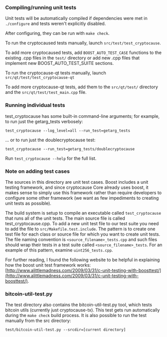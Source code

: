 ### Compiling/running unit tests

Unit tests will be automatically compiled if dependencies were met in `./configure`
and tests weren't explicitly disabled.

After configuring, they can be run with `make check`.

To run the cryptocaused tests manually, launch `src/test/test_cryptocause`.

To add more cryptocaused tests, add `BOOST_AUTO_TEST_CASE` functions to the existing
.cpp files in the `test/` directory or add new .cpp files that
implement new BOOST_AUTO_TEST_SUITE sections.

To run the cryptocause-qt tests manually, launch `src/qt/test/test_cryptocause-qt`

To add more cryptocause-qt tests, add them to the `src/qt/test/` directory and
the `src/qt/test/test_main.cpp` file.

### Running individual tests

test_cryptocause has some built-in command-line arguments; for
example, to run just the getarg_tests verbosely:

    test_cryptocause --log_level=all --run_test=getarg_tests

... or to run just the doublecryptocause test:

    test_cryptocause --run_test=getarg_tests/doublecryptocause

Run `test_cryptocause --help` for the full list.

### Note on adding test cases

The sources in this directory are unit test cases.  Boost includes a
unit testing framework, and since cryptocause Core already uses boost, it makes
sense to simply use this framework rather than require developers to
configure some other framework (we want as few impediments to creating
unit tests as possible).

The build system is setup to compile an executable called `test_cryptocause`
that runs all of the unit tests.  The main source file is called
test_cryptocause.cpp. To add a new unit test file to our test suite you need 
to add the file to `src/Makefile.test.include`. The pattern is to create 
one test file for each class or source file for which you want to create 
unit tests.  The file naming convention is `<source_filename>_tests.cpp` 
and such files should wrap their tests in a test suite 
called `<source_filename>_tests`. For an example of this pattern, 
examine `uint256_tests.cpp`.

For further reading, I found the following website to be helpful in
explaining how the boost unit test framework works:
[http://www.alittlemadness.com/2009/03/31/c-unit-testing-with-boosttest/](http://www.alittlemadness.com/2009/03/31/c-unit-testing-with-boosttest/).

### bitcoin-util-test.py

The test directory also contains the bitcoin-util-test.py tool, which tests bitcoin utils (currently just cryptocause-tx). This test gets run automatically during the `make check` build process. It is also possible to run the test manually from the src directory:

```
test/bitcoin-util-test.py --srcdir=[current directory]

```